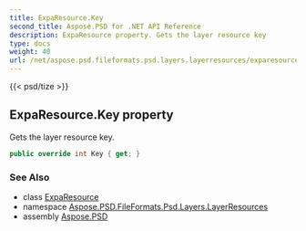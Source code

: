 ```yaml
---
title: ExpaResource.Key
second_title: Aspose.PSD for .NET API Reference
description: ExpaResource property. Gets the layer resource key
type: docs
weight: 40
url: /net/aspose.psd.fileformats.psd.layers.layerresources/exparesource/key/
---
```

{{< psd/tize >}}
## ExpaResource.Key property

Gets the layer resource key.

```csharp
public override int Key { get; }
```

### See Also

* class [ExpaResource](../)
* namespace [Aspose.PSD.FileFormats.Psd.Layers.LayerResources](../../exparesource/)
* assembly [Aspose.PSD](../../../)


